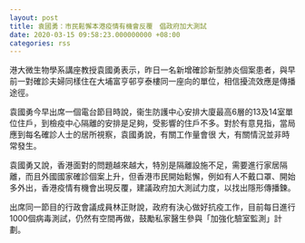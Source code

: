 ```yaml
---
layout: post
title: 袁國勇：市民鬆懈本港疫情有機會反覆　倡政府加大測試
date: 2020-03-15 09:58:23.000000000 +08:00
categories: rss
---
```


港大微生物學系講座教授袁國勇表示，昨日一名新增確診新型肺炎個案患者，與早前一對確診夫婦同樣住在大埔富亨邨亨泰樓同一座向的單位，相信擾流效應是傳播途徑。

袁國勇今早出席一個電台節目時說，衞生防護中心安排大廈最高6層的13及14室單位住戶，到檢疫中心隔離的安排是足夠，受影響的住戶不多。對於有意見指，當局應到每名確診人士的居所視察，袁國勇說，有關工作量會很
大，有關情況並非時常發生。

袁國勇又說，香港面對的問題越來越大，特別是隔離設施不足，需要進行家居隔離，而且外國國家確診個案上升，但香港市民開始鬆懈，例如有人不戴口罩、開始多外出，香港疫情有機會出現反覆，建議政府加大測試力度，以找出隱形傳播鍊。

出席同一節目的行政會議成員林正財說，政府有決心做好抗疫工作，目前每日進行1000個病毒測試，仍然有空間再做，鼓勵私家醫生參與「加強化驗室監測」計劃。
